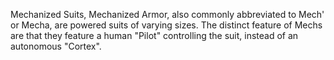 Mechanized Suits, Mechanized Armor, also commonly abbreviated to Mech' or Mecha, are powered suits of varying sizes. The distinct feature of Mechs are that they feature a human "Pilot" controlling the suit, instead of an autonomous "Cortex". 